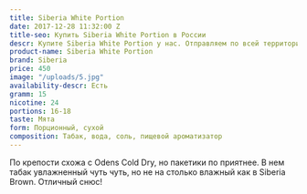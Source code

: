 ```yaml
---
title: Siberia White Portion
date: 2017-12-28 11:32:00 Z
title-seo: Купить Siberia White Portion в России
descr: Купите Siberia White Portion у нас. Отправляем по всей территории России
product-name: Siberia White Portion
brand: Siberia
price: 450
image: "/uploads/5.jpg"
availability-descr: Есть
gramm: 15
nicotine: 24
portions: 16-18
taste: Мята
form: Порционный, сухой
composition: Табак, вода, соль, пищевой ароматизатор
---
```


По крепости схожа с Odens Cold Dry, но пакетики по приятнее. В нем табак увлажненный чуть чуть, но не на столько влажный как в Siberia Brown. Отличный снюс!